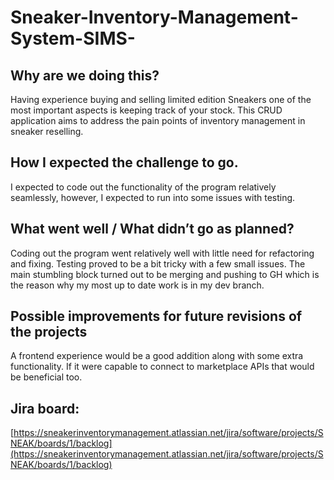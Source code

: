 # Sneaker-Inventory-Management-System-SIMS-

## Why are we doing this?

Having experience buying and selling limited edition Sneakers one of the most important aspects is keeping track of your stock. This CRUD application aims to address the pain points of inventory management in sneaker reselling.

## How I expected the challenge to go.

I expected to code out the functionality of the program relatively seamlessly, however, I expected to run into some issues with testing. 

## What went well / What didn’t go as planned?

Coding out the program went relatively well with little need for refactoring and fixing. Testing proved to be a bit tricky with a few small issues. The main stumbling block turned out to be merging and pushing to GH which is the reason why my most up to date work is in my dev branch.

## Possible improvements for future revisions of the projects

A frontend experience would be a good addition along with some extra functionality. If it were capable to connect to marketplace APIs that would be beneficial too.

## Jira board:

[https://sneakerinventorymanagement.atlassian.net/jira/software/projects/SNEAK/boards/1/backlog](https://sneakerinventorymanagement.atlassian.net/jira/software/projects/SNEAK/boards/1/backlog)
